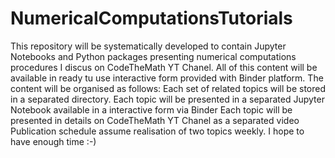 # NumericalComputationsTutorials
This repository will be systematically developed to contain Jupyter Notebooks and Python packages presenting numerical computations procedures I discus on CodeTheMath YT Chanel. All of this content will be available in ready tu use interactive form provided with Binder platform. The content will be organised as follows: Each set of related topics will be stored in a separated directory. Each topic will be presented in a separated Jupyter Notebook available in a interactive form via Binder Each topic will be presented in details on CodeTheMath YT Chanel as a separated video Publication schedule assume realisation of two topics weekly. I hope to have enough time :-) 
